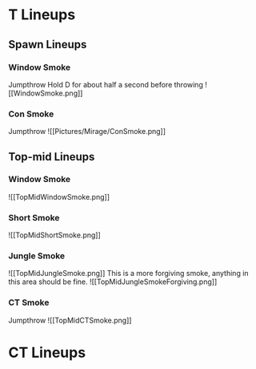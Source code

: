 # T Lineups
## Spawn Lineups
### Window Smoke
Jumpthrow
Hold D for about half a second before throwing
![[WindowSmoke.png]]
### Con Smoke
Jumpthrow
![[Pictures/Mirage/ConSmoke.png]]
## Top-mid Lineups
### Window Smoke
![[TopMidWindowSmoke.png]]
### Short Smoke
![[TopMidShortSmoke.png]]
### Jungle Smoke
![[TopMidJungleSmoke.png]]
This is a more forgiving smoke, anything in this area should be fine.
![[TopMidJungleSmokeForgiving.png]]
### CT Smoke
Jumpthrow
![[TopMidCTSmoke.png]]
# CT Lineups